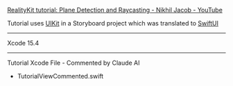 [RealityKit tutorial: Plane Detection and Raycasting - Nikhil Jacob - YouTube](https://youtu.be/T1u1tyMlMLM?si=QQtj0IFs18EW6ZXi)

Tutorial uses [UIKit](https://developer.apple.com/documentation/uikit) in a Storyboard project which was translated to [SwiftUI](https://developer.apple.com/xcode/swiftui/)

- - - -

Xcode 15.4

- - - -

Tutorial Xcode File - Commented by Claude AI

* TutorialViewCommented.swift
